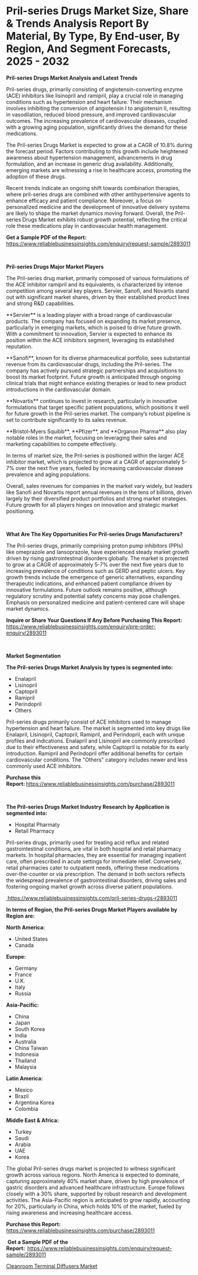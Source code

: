 <p><h1>Pril-series Drugs Market Size, Share & Trends Analysis Report By Material, By Type, By End-user, By Region, And Segment Forecasts, 2025 - 2032</h1></p><p><strong>Pril-series Drugs Market Analysis and Latest Trends</strong></p>
<p><p>Pril-series drugs, primarily consisting of angiotensin-converting enzyme (ACE) inhibitors like lisinopril and ramipril, play a crucial role in managing conditions such as hypertension and heart failure. Their mechanism involves inhibiting the conversion of angiotensin I to angiotensin II, resulting in vasodilation, reduced blood pressure, and improved cardiovascular outcomes. The increasing prevalence of cardiovascular diseases, coupled with a growing aging population, significantly drives the demand for these medications.</p><p>The Pril-series Drugs Market is expected to grow at a CAGR of 10.8% during the forecast period. Factors contributing to this growth include heightened awareness about hypertension management, advancements in drug formulation, and an increase in generic drug availability. Additionally, emerging markets are witnessing a rise in healthcare access, promoting the adoption of these drugs.</p><p>Recent trends indicate an ongoing shift towards combination therapies, where pril-series drugs are combined with other antihypertensive agents to enhance efficacy and patient compliance. Moreover, a focus on personalized medicine and the development of innovative delivery systems are likely to shape the market dynamics moving forward. Overall, the Pril-series Drugs Market exhibits robust growth potential, reflecting the critical role these medications play in cardiovascular health management.</p></p>
<p><strong>Get a Sample PDF of the Report:&nbsp;</strong> <a href="https://www.reliablebusinessinsights.com/enquiry/request-sample/2893011?utm_campaign=2534&utm_medium=2&utm_source=Github&utm_content=ia&utm_term=15032025&utm_id=pril-series-drugs">https://www.reliablebusinessinsights.com/enquiry/request-sample/2893011</a></p>
<p>&nbsp;</p>
<p><strong>Pril-series Drugs Major Market Players</strong></p>
<p><p>The Pril-series drug market, primarily composed of various formulations of the ACE inhibitor ramipril and its equivalents, is characterized by intense competition among several key players. Servier, Sanofi, and Novartis stand out with significant market shares, driven by their established product lines and strong R&D capabilities.</p><p>**Servier** is a leading player with a broad range of cardiovascular products. The company has focused on expanding its market presence, particularly in emerging markets, which is poised to drive future growth. With a commitment to innovation, Servier is expected to enhance its position within the ACE inhibitors segment, leveraging its established reputation.</p><p>**Sanofi**, known for its diverse pharmaceutical portfolio, sees substantial revenue from its cardiovascular drugs, including the Pril-series. The company has actively pursued strategic partnerships and acquisitions to boost its market footprint. Future growth is anticipated through ongoing clinical trials that might enhance existing therapies or lead to new product introductions in the cardiovascular domain.</p><p>**Novartis** continues to invest in research, particularly in innovative formulations that target specific patient populations, which positions it well for future growth in the Pril-series market. The company’s robust pipeline is set to contribute significantly to its sales revenue.</p><p>**Bristol-Myers Squibb**, **Pfizer**, and **Organon Pharma** also play notable roles in the market, focusing on leveraging their sales and marketing capabilities to compete effectively.</p><p>In terms of market size, the Pril-series is positioned within the larger ACE inhibitor market, which is projected to grow at a CAGR of approximately 5-7% over the next five years, fueled by increasing cardiovascular disease prevalence and aging populations.</p><p>Overall, sales revenues for companies in the market vary widely, but leaders like Sanofi and Novartis report annual revenues in the tens of billions, driven largely by their diversified product portfolios and strong market strategies. Future growth for all players hinges on innovation and strategic market positioning.</p></p>
<p>&nbsp;</p>
<p><strong>What Are The Key Opportunities For Pril-series Drugs Manufacturers?</strong></p>
<p><p>The Pril-series drugs, primarily comprising proton pump inhibitors (PPIs) like omeprazole and lansoprazole, have experienced steady market growth driven by rising gastrointestinal disorders globally. The market is projected to grow at a CAGR of approximately 5-7% over the next five years due to increasing prevalence of conditions such as GERD and peptic ulcers. Key growth trends include the emergence of generic alternatives, expanding therapeutic indications, and enhanced patient compliance driven by innovative formulations. Future outlook remains positive, although regulatory scrutiny and potential safety concerns may pose challenges. Emphasis on personalized medicine and patient-centered care will shape market dynamics.</p></p>
<p><strong>Inquire or Share Your Questions If Any Before Purchasing This Report:</strong> <a href="https://www.reliablebusinessinsights.com/enquiry/pre-order-enquiry/2893011?utm_campaign=2534&utm_medium=2&utm_source=Github&utm_content=ia&utm_term=15032025&utm_id=pril-series-drugs">https://www.reliablebusinessinsights.com/enquiry/pre-order-enquiry/2893011</a></p>
<p>&nbsp;</p>
<p><strong>Market Segmentation</strong></p>
<p><strong>The Pril-series Drugs Market Analysis by types is segmented into:</strong></p>
<p><ul><li>Enalapril</li><li>Lisinopril</li><li>Captopril</li><li>Ramipril</li><li>Perindopril</li><li>Others</li></ul></p>
<p><p>Pril-series drugs primarily consist of ACE inhibitors used to manage hypertension and heart failure. The market is segmented into key drugs like Enalapril, Lisinopril, Captopril, Ramipril, and Perindopril, each with unique profiles and indications. Enalapril and Lisinopril are commonly prescribed due to their effectiveness and safety, while Captopril is notable for its early introduction. Ramipril and Perindopril offer additional benefits for certain cardiovascular conditions. The "Others" category includes newer and less commonly used ACE inhibitors.</p></p>
<p><strong>Purchase this Report:&nbsp;</strong><a href="https://www.reliablebusinessinsights.com/purchase/2893011?utm_campaign=2534&utm_medium=2&utm_source=Github&utm_content=ia&utm_term=15032025&utm_id=pril-series-drugs">https://www.reliablebusinessinsights.com/purchase/2893011</a></p>
<p>&nbsp;</p>
<p><strong>The Pril-series Drugs Market Industry Research by Application is segmented into:</strong></p>
<p><ul><li>Hospital Pharmaty</li><li>Retail Pharmacy</li></ul></p>
<p><p>Pril-series drugs, primarily used for treating acid reflux and related gastrointestinal conditions, are vital in both hospital and retail pharmacy markets. In hospital pharmacies, they are essential for managing inpatient care, often prescribed in acute settings for immediate relief. Conversely, retail pharmacies cater to outpatient needs, offering these medications over-the-counter or via prescription. The demand in both sectors reflects the widespread prevalence of gastrointestinal disorders, driving sales and fostering ongoing market growth across diverse patient populations.</p></p>
<p><a href="https://www.reliablebusinessinsights.com/pril-series-drugs-r2893011?utm_campaign=2534&utm_medium=2&utm_source=Github&utm_content=ia&utm_term=15032025&utm_id=pril-series-drugs">&nbsp;https://www.reliablebusinessinsights.com/pril-series-drugs-r2893011</a></p>
<p><strong>In terms of Region, the Pril-series Drugs Market Players available by Region are:</strong></p>
<p>
    <p> <strong> North America: </strong>
        <ul>
            <li>United States</li>
            <li>Canada</li>
        </ul>
        </p> 
    <p> <strong> Europe: </strong>
        <ul>
            <li>Germany</li>
            <li>France</li>
            <li>U.K.</li>
            <li>Italy</li>
            <li>Russia</li>
        </ul>
        </p> 
    <p> <strong> Asia-Pacific: </strong>
        <ul>
            <li>China</li>
            <li>Japan</li>
            <li>South Korea</li>
            <li>India</li>
            <li>Australia</li>
            <li>China Taiwan</li>
            <li>Indonesia</li>
            <li>Thailand</li>
            <li>Malaysia</li>
        </ul>
        </p> 
    <p> <strong> Latin America: </strong>
        <ul>
            <li>Mexico</li>
            <li>Brazil</li>
            <li>Argentina Korea</li>
            <li>Colombia</li>
        </ul>
        </p> 
    <p> <strong> Middle East & Africa: </strong>
        <ul>
            <li>Turkey</li>
            <li>Saudi</li>
            <li>Arabia</li>
            <li>UAE</li>
            <li>Korea</li>
        </ul>
    </p>
    </p>
<p><p>The global Pril-series drugs market is projected to witness significant growth across various regions. North America is expected to dominate, capturing approximately 40% market share, driven by high prevalence of gastric disorders and advanced healthcare infrastructure. Europe follows closely with a 30% share, supported by robust research and development activities. The Asia-Pacific region is anticipated to grow rapidly, accounting for 20%, particularly in China, which holds 10% of the market, fueled by rising awareness and increasing healthcare access.</p></p>
<p><strong>Purchase this Report: </strong><a href="https://www.reliablebusinessinsights.com/purchase/2893011?utm_campaign=2534&utm_medium=2&utm_source=Github&utm_content=ia&utm_term=15032025&utm_id=pril-series-drugs">https://www.reliablebusinessinsights.com/purchase/2893011</a></p>
<p>&nbsp;<strong>Get a Sample PDF of the Report:&nbsp;&nbsp;</strong><a href="https://www.reliablebusinessinsights.com/enquiry/request-sample/2893011?utm_campaign=2534&utm_medium=2&utm_source=Github&utm_content=ia&utm_term=15032025&utm_id=pril-series-drugs">https://www.reliablebusinessinsights.com/enquiry/request-sample/2893011</a></p>
<p><strong></strong></p>
<p><p><a href="https://github.com/chungwimbu4/Market-Research-Report-List-1/blob/main/cleanroom-terminal-diffusers-market.md?utm_campaign=2534&utm_medium=2&utm_source=Github&utm_content=ia&utm_term=15032025&utm_id=pril-series-drugs">Cleanroom Terminal Diffusers Market</a></p></p>